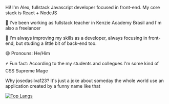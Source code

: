 Hi! I'm Alex, fullstack Javascript developer focused in front-end. My core stack is React + NodeJS

🔭 I've been working as fullstack teacher in Kenzie Academy Brasil and I'm also a freelancer

🌱 I'm always improving my skills as a developer, always focusing in front-end, but studing a little bit of back-end too.

😄 Pronouns: He/Him

⚡ Fun fact: According to the my students and collegues I'm some kind of CSS Supreme Mage

Why josedasilva123? It's just a joke about someday the whole world use an application created by a funny name like that 
  
<!--
**josedasilva123/josedasilva123** is a ✨ _special_ ✨ repository because its `README.md` (this file) appears on your GitHub profile.

Here are some ideas to get you started:

- 🔭 I’m currently working on ...
- 🌱 I’m currently learning ...
- 👯 I’m looking to collaborate on ...
- 🤔 I’m looking for help with ...
- 💬 Ask me about ...
- 📫 How to reach me: ...
- 😄 Pronouns: ...
- ⚡ Fun fact: ...
-->

[![Top Langs](https://github-readme-stats.vercel.app/api/top-langs/?username=josedasilva123)](https://github.com/anuraghazra/github-readme-stats)

